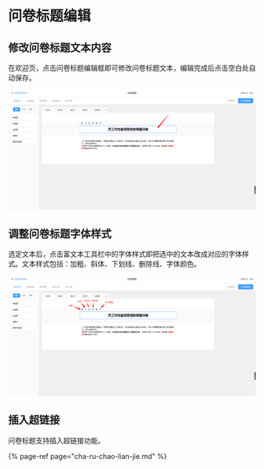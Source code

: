 # 问卷标题编辑

## 修改问卷标题文本内容

在欢迎页，点击问卷标题编辑框即可修改问卷标题文本，编辑完成后点击空白处自动保存。

![&#x4FEE;&#x6539;&#x95EE;&#x5377;&#x6807;&#x9898;&#x6587;&#x672C;](../../.gitbook/assets/image%20%28104%29.png)

## 调整问卷标题字体样式

选定文本后，点击富文本工具栏中的字体样式即把选中的文本改成对应的字体样式。文本样式包括：加粗、斜体、下划线、删除线、字体颜色。

![&#x8C03;&#x6574;&#x5B57;&#x4F53;&#x6837;&#x5F0F;](../../.gitbook/assets/image%20%28241%29.png)

## 插入超链接

问卷标题支持插入超链接功能。

{% page-ref page="cha-ru-chao-lian-jie.md" %}

